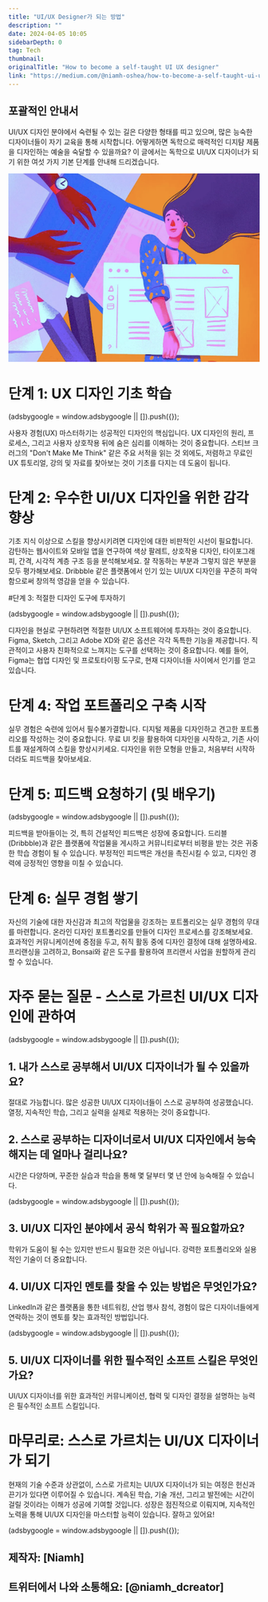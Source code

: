 ```yaml
---
title: "UI/UX Designer가 되는 방법"
description: ""
date: 2024-04-05 10:05
sidebarDepth: 0
tag: Tech
thumbnail: 
originalTitle: "How to become a self‑taught UI UX designer"
link: "https://medium.com/@niamh-oshea/how-to-become-a-self-taught-ui-ux-designer-4d0ad113537e"
---
```



## 포괄적인 안내서

UI/UX 디자인 분야에서 숙련될 수 있는 길은 다양한 형태를 띠고 있으며, 많은 능숙한 디자이너들이 자기 교육을 통해 시작합니다. 어떻게하면 독학으로 매력적인 디지턈 제품을 디자인하는 예술을 숙달할 수 있을까요? 이 글에서는 독학으로 UI/UX 디자이너가 되기 위한 여섯 가지 기본 단계를 안내해 드리겠습니다.

![이미지](./img/HowtobecomeaselftaughtUIUXdesigner_0.png)

# 단계 1: UX 디자인 기초 학습

<!-- ui-log 수평형 -->
<ins class="adsbygoogle"
  style="display:block"
  data-ad-client="ca-pub-4877378276818686"
  data-ad-slot="9743150776"
  data-ad-format="auto"
  data-full-width-responsive="true"></ins>
<component is="script">
(adsbygoogle = window.adsbygoogle || []).push({});
</component>

사용자 경험(UX) 마스터하기는 성공적인 디자인의 핵심입니다. UX 디자인의 원리, 프로세스, 그리고 사용자 상호작용 뒤에 숨은 심리를 이해하는 것이 중요합니다. 스티브 크러그의 "Don't Make Me Think" 같은 주요 서적을 읽는 것 외에도, 저렴하고 무료인 UX 튜토리얼, 강의 및 자료를 찾아보는 것이 기초를 다지는 데 도움이 됩니다.

# 단계 2: 우수한 UI/UX 디자인을 위한 감각 향상

기초 지식 이상으로 스킬을 향상시키려면 디자인에 대한 비판적인 시선이 필요합니다. 감탄하는 웹사이트와 모바일 앱을 연구하여 색상 팔레트, 상호작용 디자인, 타이포그래피, 간격, 시각적 계층 구조 등을 분석해보세요. 잘 작동하는 부분과 그렇지 않은 부분을 모두 평가해보세요. Dribbble 같은 플랫폼에서 인기 있는 UI/UX 디자인을 꾸준히 파악함으로써 창의적 영감을 얻을 수 있습니다.

#단계 3: 적절한 디자인 도구에 투자하기

<!-- ui-log 수평형 -->
<ins class="adsbygoogle"
  style="display:block"
  data-ad-client="ca-pub-4877378276818686"
  data-ad-slot="9743150776"
  data-ad-format="auto"
  data-full-width-responsive="true"></ins>
<component is="script">
(adsbygoogle = window.adsbygoogle || []).push({});
</component>

디자인을 현실로 구현하려면 적절한 UI/UX 소프트웨어에 투자하는 것이 중요합니다. Figma, Sketch, 그리고 Adobe XD와 같은 옵션은 각각 독특한 기능을 제공합니다. 직관적이고 사용자 친화적으로 느껴지는 도구를 선택하는 것이 중요합니다. 예를 들어, Figma는 협업 디자인 및 프로토타이핑 도구로, 현재 디자이너들 사이에서 인기를 얻고 있습니다.

# 단계 4: 작업 포트폴리오 구축 시작

실무 경험은 숙련에 있어서 필수불가결합니다. 디지털 제품을 디자인하고 견고한 포트폴리오를 작성하는 것이 중요합니다. 무료 UI 킷을 활용하여 디자인을 시작하고, 기존 사이트를 재설계하여 스킬을 향상시키세요. 디자인을 위한 모형을 만들고, 처음부터 시작하더라도 피드백을 찾아보세요.

# 단계 5: 피드백 요청하기 (및 배우기)

<!-- ui-log 수평형 -->
<ins class="adsbygoogle"
  style="display:block"
  data-ad-client="ca-pub-4877378276818686"
  data-ad-slot="9743150776"
  data-ad-format="auto"
  data-full-width-responsive="true"></ins>
<component is="script">
(adsbygoogle = window.adsbygoogle || []).push({});
</component>

피드백을 받아들이는 것, 특히 건설적인 피드백은 성장에 중요합니다. 드리블(Dribbble)과 같은 플랫폼에 작업물을 게시하고 커뮤니티로부터 비평을 받는 것은 귀중한 학습 경험이 될 수 있습니다. 부정적인 피드백은 개선을 촉진시킬 수 있고, 디자인 경력에 긍정적인 영향을 미칠 수 있습니다.

# 단계 6: 실무 경험 쌓기

자신의 기술에 대한 자신감과 최고의 작업물을 강조하는 포트폴리오는 실무 경험의 무대를 마련합니다. 온라인 디자인 포트폴리오를 만들어 디자인 프로세스를 강조해보세요. 효과적인 커뮤니케이션에 중점을 두고, 취직 활동 중에 디자인 결정에 대해 설명하세요. 프리랜싱을 고려하고, Bonsai와 같은 도구를 활용하여 프리랜서 사업을 원할하게 관리할 수 있습니다.

# 자주 묻는 질문 - 스스로 가르친 UI/UX 디자인에 관하여

<!-- ui-log 수평형 -->
<ins class="adsbygoogle"
  style="display:block"
  data-ad-client="ca-pub-4877378276818686"
  data-ad-slot="9743150776"
  data-ad-format="auto"
  data-full-width-responsive="true"></ins>
<component is="script">
(adsbygoogle = window.adsbygoogle || []).push({});
</component>

## 1. 내가 스스로 공부해서 UI/UX 디자이너가 될 수 있을까요?

절대로 가능합니다. 많은 성공한 UI/UX 디자이너들이 스스로 공부하여 성공했습니다. 열정, 지속적인 학습, 그리고 실력을 실제로 적용하는 것이 중요합니다.

## 2. 스스로 공부하는 디자이너로서 UI/UX 디자인에서 능숙해지는 데 얼마나 걸리나요?

시간은 다양하며, 꾸준한 실습과 학습을 통해 몇 달부터 몇 년 안에 능숙해질 수 있습니다.

<!-- ui-log 수평형 -->
<ins class="adsbygoogle"
  style="display:block"
  data-ad-client="ca-pub-4877378276818686"
  data-ad-slot="9743150776"
  data-ad-format="auto"
  data-full-width-responsive="true"></ins>
<component is="script">
(adsbygoogle = window.adsbygoogle || []).push({});
</component>

## 3. UI/UX 디자인 분야에서 공식 학위가 꼭 필요할까요?

학위가 도움이 될 수는 있지만 반드시 필요한 것은 아닙니다. 강력한 포트폴리오와 실용적인 기술이 더 중요합니다.

## 4. UI/UX 디자인 멘토를 찾을 수 있는 방법은 무엇인가요?

LinkedIn과 같은 플랫폼을 통한 네트워킹, 산업 행사 참석, 경험이 많은 디자이너들에게 연락하는 것이 멘토를 찾는 효과적인 방법입니다.

<!-- ui-log 수평형 -->
<ins class="adsbygoogle"
  style="display:block"
  data-ad-client="ca-pub-4877378276818686"
  data-ad-slot="9743150776"
  data-ad-format="auto"
  data-full-width-responsive="true"></ins>
<component is="script">
(adsbygoogle = window.adsbygoogle || []).push({});
</component>

## 5. UI/UX 디자이너를 위한 필수적인 소프트 스킬은 무엇인가요?

UI/UX 디자이너를 위한 효과적인 커뮤니케이션, 협력 및 디자인 결정을 설명하는 능력은 필수적인 소프트 스킬입니다.

# 마무리로: 스스로 가르치는 UI/UX 디자이너가 되기

현재의 기술 수준과 상관없이, 스스로 가르치는 UI/UX 디자이너가 되는 여정은 헌신과 끈기가 있다면 이루어질 수 있습니다. 계속된 학습, 기술 개선, 그리고 발전에는 시간이 걸릴 것이라는 이해가 성공에 기여할 것입니다. 성장은 점진적으로 이뤄지며, 지속적인 노력을 통해 UI/UX 디자인을 마스터할 능력이 있습니다. 잘하고 있어요!

<!-- ui-log 수평형 -->
<ins class="adsbygoogle"
  style="display:block"
  data-ad-client="ca-pub-4877378276818686"
  data-ad-slot="9743150776"
  data-ad-format="auto"
  data-full-width-responsive="true"></ins>
<component is="script">
(adsbygoogle = window.adsbygoogle || []).push({});
</component>

## 제작자: [Niamh]

## 트위터에서 나와 소통해요: [@niamh_dcreator]